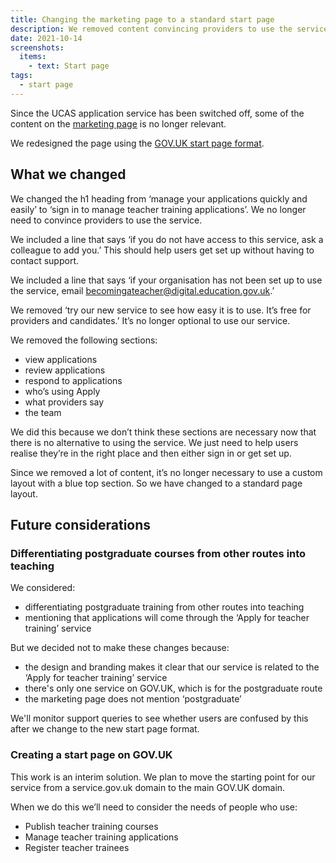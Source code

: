 ```yaml
---
title: Changing the marketing page to a standard start page
description: We removed content convincing providers to use the service, leaving content essential to signing in or getting set up
date: 2021-10-14
screenshots:
  items:
    - text: Start page
tags:
  - start page
---
```


Since the UCAS application service has been switched off, some of the content on the [marketing page](/manage-teacher-training-applications/marketing-page-for-providers/) is no longer relevant.

We redesigned the page using the [GOV.UK start page format](https://design-system.service.gov.uk/patterns/start-pages/).

## What we changed

We changed the h1 heading from ‘manage your applications quickly and easily’ to ‘sign in to manage teacher training applications’. We no longer need to convince providers to use the service.

We included a line that says ‘if you do not have access to this service, ask a colleague to add you.’ This should help users get set up without having to contact support.

We included a line that says ‘if your organisation has not been set up to use the service, email becomingateacher@digital.education.gov.uk.’

We removed ‘try our new service to see how easy it is to use. It’s free for providers and candidates.’ It’s no longer optional to use our service.

We removed the following sections:

- view applications
- review applications
- respond to applications
- who’s using Apply
- what providers say
- the team

We did this because we don’t think these sections are necessary now that there is no alternative to using the service. We just need to help users realise they’re in the right place and then either sign in or get set up.

Since we removed a lot of content, it’s no longer necessary to use a custom layout with a blue top section. So we have changed to a standard page layout.

## Future considerations

### Differentiating postgraduate courses from other routes into teaching

We considered:

- differentiating postgraduate training from other routes into teaching
- mentioning that applications will come through the ‘Apply for teacher training’ service

But we decided not to make these changes because:

- the design and branding makes it clear that our service is related to the ‘Apply for teacher training’ service
- there's only one service on GOV.UK, which is for the postgraduate route
- the marketing page does not mention ‘postgraduate’

We'll monitor support queries to see whether users are confused by this after we change to the new start page format.

### Creating a start page on GOV.UK

This work is an interim solution. We plan to move the starting point for our service from a service.gov.uk domain to the main GOV.UK domain.

When we do this we’ll need to consider the needs of people who use:

- Publish teacher training courses
- Manage teacher training applications
- Register teacher trainees



